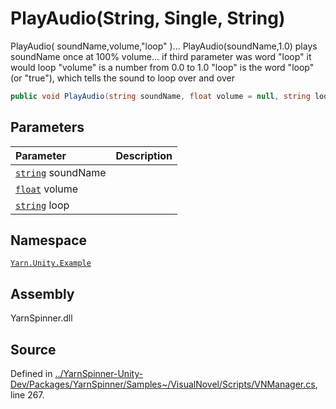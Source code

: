 # PlayAudio\(String, Single, String\)

PlayAudio\( soundName,volume,"loop" \)... PlayAudio\(soundName,1.0\) plays soundName once at 100% volume... if third parameter was word "loop" it would loop "volume" is a number from 0.0 to 1.0 "loop" is the word "loop" \(or "true"\), which tells the sound to loop over and over

```csharp
public void PlayAudio(string soundName, float volume = null, string loop = "")
```

## Parameters

| Parameter | Description |
| :--- | :--- |
| [`string`](https://docs.microsoft.com/dotnet/api/System.String) soundName |  |
| [`float`](https://docs.microsoft.com/dotnet/api/System.Single) volume |  |
| [`string`](https://docs.microsoft.com/dotnet/api/System.String) loop |  |

## Namespace

[`Yarn.Unity.Example`](../)

## Assembly

YarnSpinner.dll

## Source

Defined in [../YarnSpinner-Unity-Dev/Packages/YarnSpinner/Samples~/VisualNovel/Scripts/VNManager.cs](https://github.com/YarnSpinnerTool/YarnSpinner-Unity//blob/develop/Samples~/VisualNovel/Scripts/VNManager.cs#L267), line 267.

